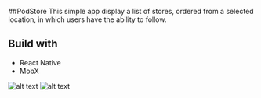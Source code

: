 ##PodStore
This simple app display a list of stores, ordered from a selected location, in which users have the ability to follow. 

## Build with

- React Native
- MobX

![alt text](https://i.imgur.com/2WpuMxC.png)
![alt text](https://i.imgur.com/d1w3J5s.png)
